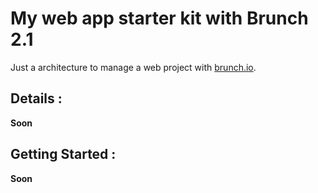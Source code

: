 # My web app starter kit with Brunch 2.1

Just a architecture to manage a web project with [brunch.io]().

## Details :

**Soon**

## Getting Started :

**Soon**
